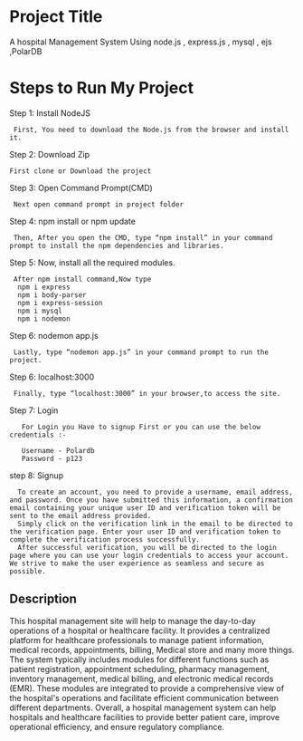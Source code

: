 # Project Title

A hospital Management System Using node.js , express.js , mysql , ejs ,PolarDB

# Steps to Run My Project


 Step 1: Install NodeJS

     First, You need to download the Node.js from the browser and install it.


 Step 2: Download Zip

    First clone or Download the project     
  
Step 3: Open Command Prompt(CMD)

     Next open command prompt in project folder

Step 4: npm install or npm update

     Then, After you open the CMD, type “npm install” in your command prompt to install the npm dependencies and libraries.    

Step 5: Now, install all the required modules.

     After npm install command,Now type 
      npm i express
      npm i body-parser
      npm i express-session
      npm i mysql
      npm i nodemon

Step 6: nodemon app.js 

     Lastly, type “nodemon app.js” in your command prompt to run the project.

Step 6: localhost:3000
     
     Finally, type “localhost:3000” in your browser,to access the site.
    
Step 7: Login 
       
       For Login you Have to signup First or you can use the below credentials :-

       Username - Polardb
       Password - p123

step 8: Signup 

      To create an account, you need to provide a username, email address, and password. Once you have submitted this information, a confirmation email containing your unique user ID and verification token will be sent to the email address provided. 
      Simply click on the verification link in the email to be directed to the verification page. Enter your user ID and verification token to complete the verification process successfully.
      After successful verification, you will be directed to the login page where you can use your login credentials to access your account. We strive to make the user experience as seamless and secure as possible.


## Description

   This hospital management site will help to manage the day-to-day operations of a hospital or healthcare facility. 
   It provides a centralized platform for healthcare professionals to manage patient information, medical records, appointments, billing, Medical store and many more things.
   The system typically includes modules for different functions such as patient registration, appointment scheduling, pharmacy management, inventory management, medical billing, and electronic medical records (EMR). These modules are integrated to provide a comprehensive view of the hospital's operations and facilitate efficient communication between different departments.
   Overall, a hospital management system can help hospitals and healthcare facilities to provide better patient care, improve operational efficiency, and ensure regulatory compliance.   



   
